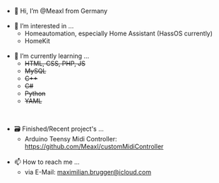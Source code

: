 - 👋 Hi, I’m @Meaxl from Germany  
&nbsp;
&nbsp;
- 👀 I’m interested in ...
    - Homeautomation, especially Home Assistant (HassOS currently)
    - HomeKit  
&nbsp;
&nbsp;
- 🌱 I’m currently learning ...
    - ~~HTML, CSS, PHP, JS~~
    - ~~MySQL~~
    - ~~C++~~
    - ~~C#~~
    - ~~Python~~
    - ~~YAML~~ 

&nbsp;
&nbsp;
- 🗃 Finished/Recent project's ...
    - Arduino Teensy Midi Controller: https://github.com/Meaxl/customMidiController  
&nbsp;
&nbsp;
- 📫 How to reach me ...
    - via E-Mail: maximilian.brugger@icloud.com  
<!---
Meaxl/Meaxl is a ✨ special ✨ repository because its `README.md` (this file) appears on your GitHub profile.
You can click the Preview link to take a look at your changes.
--->
